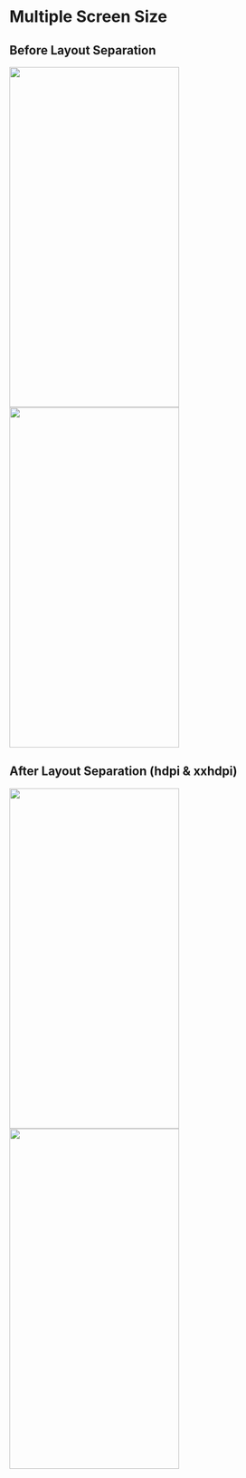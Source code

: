 # Multiple Screen Size

## Before Layout Separation
<img src="https://imgur.com/h9txUOd.png" width="300px" height="600px" />   <img src="https://imgur.com/ci33QR3.png" width="300px" height="600px" />

## After Layout Separation (hdpi & xxhdpi)
<img src="https://imgur.com/aDcKbI9.png" width="300px" height="600px" />   <img src="https://imgur.com/5EF2KpS.png" width="300px" height="600px" />
